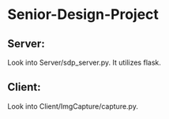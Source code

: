 # Senior-Design-Project

## Server:
Look into Server/sdp_server.py. It utilizes flask.

## Client:
Look into Client/ImgCapture/capture.py.
